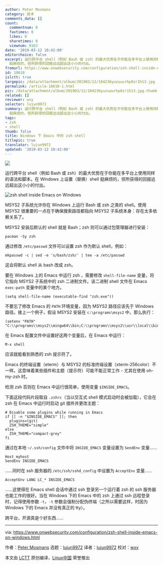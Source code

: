 ```yaml
---
author: Peter Mosmans
category: 技术
comments_data: []
count:
  commentnum: 0
  favtimes: 0
  likes: 0
  sharetimes: 0
  viewnum: 9163
date: '2019-03-12 10:42:00'
editorchoice: false
excerpt: 运行跨平台 shell（例如 Bash 或 zsh）的最大优势在于你能在多平台上使用同样的语法和脚本。在 Windows 上设置（替换）shell
  挺麻烦的，但所获得的回报远远超出这小小的付出。
fromurl: https://www.onwebsecurity.com/configuration/zsh-shell-inside-emacs-on-windows.html
id: 10610
islctt: true
largepic: /data/attachment/album/201903/12/104236yuzuuurhp8zr1h13.jpg
permalink: /article-10610-1.html
pic: /data/attachment/album/201903/12/104236yuzuuurhp8zr1h13.jpg.thumb.jpg
related: []
reviewer: wxy
selector: lujun9972
summary: 运行跨平台 shell（例如 Bash 或 zsh）的最大优势在于你能在多平台上使用同样的语法和脚本。在 Windows 上设置（替换）shell
  挺麻烦的，但所获得的回报远远超出这小小的付出。
tags:
- zsh
- shell
thumb: false
title: Windows 下 Emacs 中的 zsh shell
titlepic: true
translator: lujun9972
updated: '2019-03-12 10:42:00'
---
```


![](/data/attachment/album/201903/12/104236yuzuuurhp8zr1h13.jpg)


运行跨平台 shell（例如 Bash 或 zsh）的最大优势在于你能在多平台上使用同样的语法和脚本。在 Windows 上设置（替换）shell 挺麻烦的，但所获得的回报远远超出这小小的付出。


![zsh shell inside Emacs on Windows](/data/attachment/album/201903/12/104246ofgp099aw0f06z1p.png)


MSYS2 子系统允许你在 Windows 上运行 Bash 或 zsh 之类的 shell。使用 MSYS2 很重要的一点在于确保搜索路径都指向 MSYS2 子系统本身：存在太多依赖关系了。


MSYS2 安装后默认的 shell 就是 Bash；zsh 则可以通过包管理器进行安装：



```
pacman -Sy zsh
```

通过修改 `/etc/passwd` 文件可以设置 zsh 作为默认 shell，例如：



```
mkpasswd -c | sed -e 's/bash/zsh/' | tee -a /etc/passwd
```

这会将默认 shell 从 bash 改成 zsh。


要在 Windows 上的 Emacs 中运行 zsh ，需要修改 `shell-file-name` 变量，将它指向 MSYS2 子系统中的 zsh 二进制文件。该二进制 shell 文件在 Emacs `exec-path` 变量中的某个地方。



```
(setq shell-file-name (executable-find "zsh.exe"))
```

不要忘了修改 Emacs 的 `PATH` 环境变量，因为 MSYS2 路径应该先于 Windows 路径。接上一个例子，假设 MSYS2 安装在 `c:\programs\msys2` 中，那么执行：



```
(setenv "PATH" "C:\\programs\\msys2\\mingw64\\bin;C:\\programs\\msys2\\usr\\local\\bin;C:\\programs\\msys2\\usr\\bin;C:\\Windows\\System32;C:\\Windows")
```

在 Emacs 配置文件中设置好这两个变量后，在 Emacs 中运行：



```
M-x shell
```

应该就能看到熟悉的 zsh 提示符了。


Emacs 的终端设置（eterm）与 MSYS2 的标准终端设置（xterm-256color）不一样。这意味着某些插件和主题（提示符）可能不能正常工作 - 尤其在使用 oh-my-zsh 时。


检测 zsh 否则在 Emacs 中运行很简单，使用变量 `$INSIDE_EMACS`。


下面这段代码片段取自 `.zshrc`（当以交互式 shell 模式启动时会被加载），它会在 zsh 在 Emacs 中运行时启动 git 插件并更改主题：



```
# Disable some plugins while running in Emacs
if [[ -n "$INSIDE_EMACS" ]]; then
  plugins=(git)
  ZSH_THEME="simple"
else
  ZSH_THEME="compact-grey"
fi
```

通过在本地 `~/.ssh/config` 文件中将 `INSIDE_EMACS` 变量设置为 `SendEnv` 变量……



```
Host myhost
SendEnv INSIDE_EMACS
```

……同时在 ssh 服务器的 `/etc/ssh/sshd_config` 中设置为 `AcceptEnv` 变量……



```
AcceptEnv LANG LC_* INSIDE_EMACS
```

……这使得在 Emacs shell 会话中通过 ssh 登录另一个运行着 zsh 的 ssh 服务器也能工作的很好。当在 Windows 下的 Emacs 中的 zsh 上通过 ssh 远程登录时，记得使用参数 `-t`，`-t` 参数会强制分配伪终端（之所以需要这样，时因为 Windows 下的 Emacs 并没有真正的 tty）。


跨平台，开源真是个好东西……




---


via: <https://www.onwebsecurity.com/configuration/zsh-shell-inside-emacs-on-windows.html>


作者：[Peter Mosmans](https://www.onwebsecurity.com/) 选题：[lujun9972](https://github.com/lujun9972) 译者：[lujun9972](https://github.com/lujun9972) 校对：[wxy](https://github.com/wxy)


本文由 [LCTT](https://github.com/LCTT/TranslateProject) 原创编译，[Linux中国](https://linux.cn/) 荣誉推出